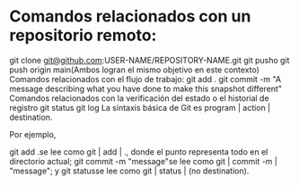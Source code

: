 # Comandos relacionados con un repositorio remoto:

git clone git@github.com:USER-NAME/REPOSITORY-NAME.git
git pusho git push origin main(Ambos logran el mismo objetivo en este contexto)
Comandos relacionados con el flujo de trabajo:
git add .
git commit -m "A message describing what you have done to make this snapshot different"
Comandos relacionados con la verificación del estado o el historial de registro
git status
git log
La sintaxis básica de Git es program | action | destination.

Por ejemplo,

git add .se lee como git | add | ., donde el punto representa todo en el directorio actual;
git commit -m "message"se lee como git | commit -m | "message"; y
git statusse lee como git | status | (no destination).
